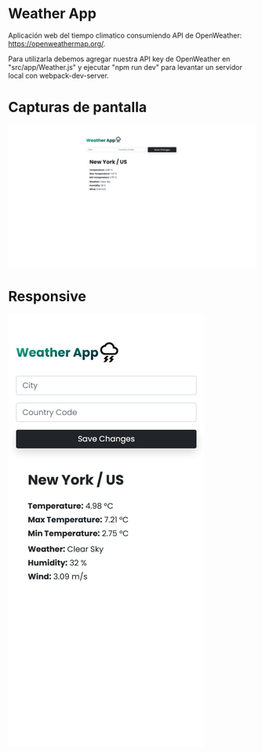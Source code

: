 # Weather App

Aplicación web del tiempo climatico consumiendo API de OpenWeather: https://openweathermap.org/.

Para utilizarla debemos agregar nuestra API key de OpenWeather en "src/app/Weather.js" y ejecutar "npm run dev" para levantar un servidor local con webpack-dev-server.

# Capturas de pantalla

![01_image](https://raw.githubusercontent.com/Alexb097/weather-app/master/src/assets/images/01_image.png)

# Responsive
![01_image](https://raw.githubusercontent.com/Alexb097/weather-app/master/src/assets/images/02_image.png)
